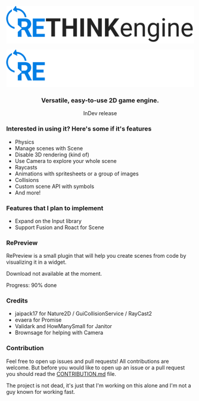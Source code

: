 <p align="center">
    <img widht=400 height=100 src="./assets/dark.png#gh-light-mode-only">
</p>
<p align="center">
    <img widht=400 height=100 src="./assets/light.png#gh-dark-mode-only">
</p>

<div align="center">
    <h3><strong>Versatile, easy-to-use 2D game engine</strong>.</h3>
    InDev release
</div>

<h3>Interested in using it? Here's some if it's features</h3>

- Physics
- Manage scenes with Scene
- Disable 3D rendering (kind of)
- Use Camera to explore your whole scene
- Raycasts
- Animations with spritesheets or a group of images
- Collisions
- Custom scene API with symbols
- And more!

<h3>Features that I plan to implement</h3>

- Expand on the Input library
- Support Fusion and Roact for Scene

<h3>RePreview</h3>

RePreview is a small plugin that will help you create scenes from code by visualizing it in a widget.

Download not available at the moment.

Progress: 90% done

<h3>Credits</h3>

- jaipack17 for Nature2D / GuiCollisionService / RayCast2
- evaera for Promise
- Validark and HowManySmall for Janitor
- Brownsage for helping with Camera

<h3>Contribution</h3>

Feel free to open up issues and pull requests! All contributions are welcome.
But before you would like to open up an issue or a pull request you should read the [CONTRIBUTION.md](https://github.com/jammees/Rethink-Game-Engine-2D/blob/main/CONTRIBUTION.md) file.

The project is not dead, it's just that I'm working on this alone and I'm not a guy known for working fast.
